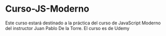 # Curso-JS-Moderno
 Este curso estará destinado a la práctica del curso de JavaScript Moderno del instructor Juan Pablo De la Torre. El curso es de Udemy
